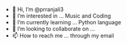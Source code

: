 - 👋 Hi, I’m @prranjali3
- 👀 I’m interested in ... Music and Coding
- 🌱 I’m currently learning ... Python language
- 💞️ I’m looking to collaborate on ...
- 📫 How to reach me ... through my email

<!---
prranjali3/prranjali3 is a ✨ special ✨ repository because its `README.md` (this file) appears on your GitHub profile.
You can click the Preview link to take a look at your changes.
--->
